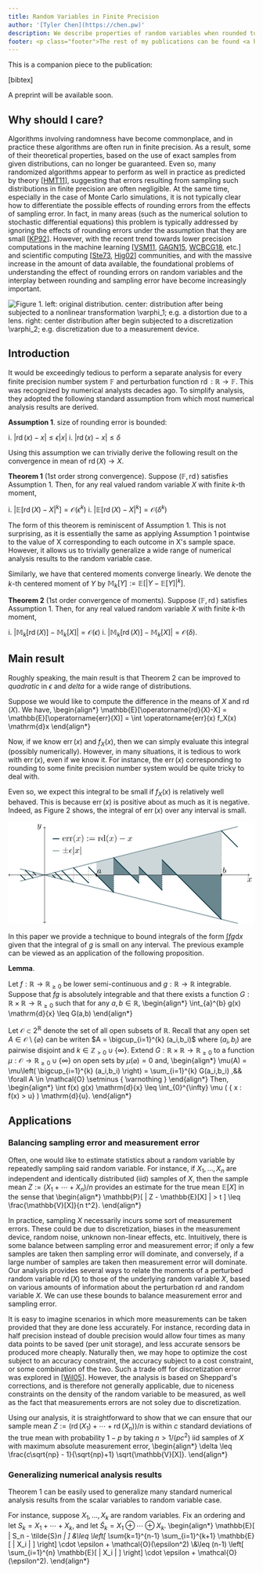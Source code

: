 ```yaml
---
title: Random Variables in Finite Precision
author: '[Tyler Chen](https://chen.pw)'
description: We describe properties of random variables when rounded to finite precision
footer: <p class="footer">The rest of my publications can be found <a href="./../">here</a>.</p>
---
```


This is a companion piece to the publication:

[bibtex]

A preprint will be available soon.

## Why should I care?


Algorithms involving randomness have become commonplace, and in practice these algorithms are often run in finite precision.
As a result, some of their theoretical properties, based on the use of exact samples from given distributions, can no longer be guaranteed.
Even so, many randomized algorithms appear to perform as well in practice as predicted by theory [[HMT11](https://arxiv.org/abs/0909.4061)], suggesting that errors resulting from sampling such distributions in finite precision are often negligible.
At the same time, especially in the case of Monte Carlo simulations, it is not typically clear how to differentiate the possible effects of rounding errors from the effects of sampling error.
In fact, in many areas (such as the numerical solution to stochastic differential equations) this problem is typically addressed by ignoring the effects of rounding errors under the assumption that they are small [[KP92](https://www.springer.com/gp/book/9783540540625)].
However, with the recent trend towards lower precision computations in the machine learning [[VSM11](https://static.googleusercontent.com/media/research.google.com/en//pubs/archive/37631.pdf), [GAGN15](https://arxiv.org/abs/1502.02551), [WCBCG18](https://papers.nips.cc/paper/7994-training-deep-neural-networks-with-8-bit-floating-point-numbers.pdf), etc.] and scientific computing [[Ste73](https://www.elsevier.com/books/introduction-to-matrix-computations/stewart/978-0-08-092614-8), [Hig02](http://ftp.demec.ufpr.br/CFD/bibliografia/Higham_2002_Accuracy%20and%20Stability%20of%20Numerical%20Algorithms.pdf)] communities, and with the massive increase in the amount of data available, the foundational problems of understanding the effect of rounding errors on random variables and the interplay between rounding and sampling error have become increasingly important.

![**Figure 1.** *left*: original distribution.
*center*: distribution after being subjected to a nonlinear transformation $\varphi_1$; e.g. a distortion due to a lens.
*right*: center distribution after begin subjected to a discretization $\varphi_2$; e.g. discretization due to a measurement device.](imgs/error_framework.svg)


## Introduction

It would be exceedingly tedious to perform a separate analysis for every finite precision number system $\mathbb{F}$ and perturbation function $\operatorname{rd} : \mathbb{R} \to \mathbb{F}$.
This was recognized by numerical analysts decades ago.
To simplify analysis, they adopted the following standard assumption from which most numerical analysis results are derived.

**Assumption 1**.
size of rounding error is bounded:

i. $| \operatorname{rd}(x) - x | \leq \epsilon|x|$
i. $| \operatorname{rd}(x) - x | \leq \delta$

Using this assumption we can trivially derive the following result on the convergence in mean of $\operatorname{rd}(X) \to X$.

**Theorem 1** (1st order strong convergence).
Suppose $(\mathbb{F}, \operatorname{rd})$ satisfies Assumption 1. Then, for any real valued random variable $X$ with finite $k$-th moment,

i. $| \mathbb{E}[ \operatorname{rd}(X) - X |^k ] = \mathcal{O}( \epsilon^k )$
i. $| \mathbb{E}[ \operatorname{rd}(X) - X |^k ] = \mathcal{O}( \delta^k )$

The form of this theorem is reminiscent of Assumption 1. 
This is not surprising, as it is essentially the same as applying Assumption 1 pointwise to the value of X corresponding to each outcome in X's sample space.
However, it allows us to trivially generalize a wide range of numerical analysis results to the random variable case.

Similarly, we have that centered moments converge linearly. 
We denote the $k$-th centered moment of $Y$ by $\mathbb{M}_k[Y] := \mathbb{E}[ |Y - \mathbb{E}[Y]|^k ]$.

**Theorem 2** (1st order convergence of moments).
Suppose $(\mathbb{F}, \operatorname{rd})$ satisfies Assumption 1. Then, for any real valued random variable $X$ with finite $k$-th moment,

i. $| \mathbb{M}_k[\operatorname{rd}(X)] - \mathbb{M}_k[X] | = \mathcal{O}( \epsilon )$
i. $| \mathbb{M}_k[\operatorname{rd}(X)] - \mathbb{M}_k[X] | = \mathcal{O}( \delta )$.


## Main result

Roughly speaking, the main result is that Theorem 2 can be improved to *quadratic* in $\epsilon$ and $delta$ for a wide range of distributions.

Suppose we would like to compute the difference in the means of $X$ and $\operatorname{rd}(X)$.
We have,
\begin{align*}
    \mathbb{E}[\operatorname{rd}(X)-X] 
    = \mathbb{E}[\operatorname{err}(X)] 
    = \int \operatorname{err}(x) f_X(x) \mathrm{d}x
\end{align*}

Now, if we know $\operatorname{err}(x)$ and $f_X(x)$, then we can simply evaluate this integral (possibly numerically).
However, in many situations, it is tedious to work with $\operatorname{err}(x)$, even if we know it.
For instance, the $\operatorname{err}(x)$ corresponding to rounding to some finite precision number system would be quite tricky to deal with.

Even so, we expect this integral to be small if $f_X(x)$ is relatively well behaved.
This is because $\operatorname{err}(x)$ is positive about as much as it is negative.
Indeed, as Figure 2 shows, the integral of $\operatorname{err}(x)$ over any interval is small.

![**Figure 2.** Sample error function](imgs/error_odd.svg)


In this paper we provide a technique to bound integrals of the form $\int fg \mathrm{d}x$ given that the integral of $g$ is small on any interval.
The previous example can be viewed as an application of the following proposition.

**Lemma**. 

Let $f: \mathbb{R} \to \mathbb{R}_{\geq 0}$ be lower semi-continuous and $g:\mathbb{R} \to \mathbb{R}$ integrable. 
Suppose that $fg$ is absolutely integrable and that there exists a function $G : \mathbb{R} \times \mathbb{R} \to \mathbb{R}_{\geq 0}$ such that for any $a,b\in\mathbb{R}$,
\begin{align*}
    \int_{a}^{b} g(x) \mathrm{d}{x}
    \leq G(a,b)
\end{align*}

Let $\mathcal{O} \subset 2^\mathbb{R}$ denote the set of all open subsets of $\mathbb{R}$.
Recall that any open set $A \in \mathcal{O} \setminus \{ \varnothing \}$ can be writen $A = \bigcup_{i=1}^{k} (a_i,b_i)$ where $(a_i,b_i)$ are pairwise disjoint and $k \in \mathbb{Z}_{>0} \cup \{\infty\}$.
Extend $G : \mathbb{R} \times \mathbb{R} \to \mathbb{R}_{\geq 0}$ to a function $\mu : \mathcal{O} \to \mathbb{R}_{\geq 0} \cup \{ \infty \}$ on open sets by $\mu(\varnothing) = 0$ and,
\begin{align*}
    \mu(A)
    = \mu\left( \bigcup_{i=1}^{k} (a_i,b_i) \right)
    = \sum_{i=1}^{k} G(a_i,b_i)
    ,&& \forall A \in \mathcal{O} \setminus \{ \varnothing \} 
\end{align*}
Then, 
\begin{align*}
    \int f(x) g(x) \mathrm{d}{x} 
    \leq \int_{0}^{\infty} \mu ( \{ x : f(x) > u\} ) \mathrm{d}{u}.
\end{align*}

## Applications

### Balancing sampling error and measurement error 


Often, one would like to estimate statistics about a random variable by repeatedly sampling said random variable.
For instance, if $X_1, \ldots, X_n$ are independent and identically distributed (iid) samples of $X$, then the sample mean $Z := (X_1 + \cdots + X_n) / n$ provides an estimate for the true mean $\mathbb{E}[X]$ in the sense that
\begin{align*}
    \mathbb{P}[ | Z - \mathbb{E}[X] | > t ] \leq \frac{\mathbb{V}[X]}{n t^2}.
\end{align*}


In practice, sampling $X$ necessarily incurs some sort of measurement errors.
These could be due to discretization, biases in the measurement device, random noise, unknown non-linear effects, etc.
Intuitively, there is some balance between sampling error and measurement error; if only a few samples are taken then sampling error will dominate, and conversely, if a large number of samples are taken then measurement error will dominate.
Our analysis provides several ways to relate the moments of a perturbed random variable $\operatorname{rd}(X)$ to those of the underlying random variable $X$, based on various amounts of information about the perturbation $\operatorname{rd}$ and random variable $X$.
We can use these bounds to balance measurement error and sampling error.

It is easy to imagine scenarios in which more measurements can be taken provided that they are done less accurately.
For instance, recording data in half precision instead of double precision would allow four times as many data points to be saved (per unit storage), and less accurate sensors be produced more cheaply.
Naturally then, we may hope to optimize the cost subject to an accuracy constraint, the accuracy subject to a cost constraint, or some combination of the two.
Such a trade off for discretization error was explored in [[Wil05](https://sci-hub.tw/10.1016/j.measurement.2004.08.005)].
However, the analysis is based on Sheppard's corrections, and is therefore not generally applicable, due to niceness constraints on the density of the random variable to be measured, as well as the fact that measurements errors are not soley due to discretization.

Using our analysis, it is straightforward to show that we can ensure that our sample mean $Z:=(\operatorname{rd}(X_1) + \cdots + \operatorname{rd}(X_n))/n$ is within $c$ standard deviations of the true mean with probability $1-p$ by taking $n > 1 / (pc^2)$ iid samples of $X$ with maximum absolute measurement error,
\begin{align*}
    \delta 
    \leq
    \frac{c\sqrt{np} - 1}{\sqrt{np}+1} \sqrt{\mathbb{V}[X]}.
\end{align*}

### Generalizing numerical analysis results

Theorem 1 can be easily used to generalize many standard numerical analysis results from the scalar variables to random variable case.

For instance, suppose $X_1, \ldots, X_k$ are random variables.
Fix an ordering and let $S_k = X_1 + \cdots + X_k$, and let $\tilde{S}_k = X_1 \oplus \cdots \oplus X_k$.
\begin{align*}
    \mathbb{E}[ | S_n - \tilde{S}_n | ]
    &\leq \left[ \sum_{k=1}^{n-1} \sum_{i=1}^{k+1} \mathbb{E}[ | X_i | ] \right] \cdot \epsilon + \mathcal{O}(\epsilon^2)
    \\&\leq (n-1) \left[ \sum_{i=1}^{n} \mathbb{E}[ | X_i | ] \right] \cdot \epsilon + \mathcal{O}(\epsilon^2).
\end{align*}

